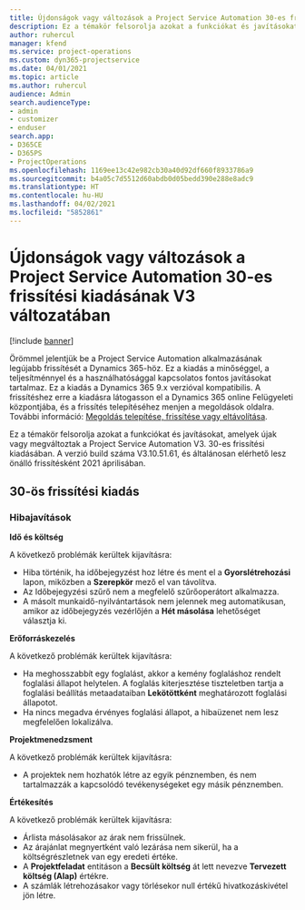 ```yaml
---
title: Újdonságok vagy változások a Project Service Automation 30-es frissítési kiadásának V3 változatában
description: Ez a témakör felsorolja azokat a funkciókat és javításokat, amelyek elérhetők a Project Service Automation V3. 30-os frissítési kiadásában.
author: ruhercul
manager: kfend
ms.service: project-operations
ms.custom: dyn365-projectservice
ms.date: 04/01/2021
ms.topic: article
ms.author: ruhercul
audience: Admin
search.audienceType:
- admin
- customizer
- enduser
search.app:
- D365CE
- D365PS
- ProjectOperations
ms.openlocfilehash: 1169ee13c42e982cb30a40d92df660f8933786a9
ms.sourcegitcommit: b4a05c7d5512d60abdb0d05bedd390e288e8adc9
ms.translationtype: HT
ms.contentlocale: hu-HU
ms.lasthandoff: 04/02/2021
ms.locfileid: "5852861"
---
```

# <a name="whats-new-or-changed-in-project-service-automation-update-release-30-v3"></a>Újdonságok vagy változások a Project Service Automation 30-es frissítési kiadásának V3 változatában

[!include [banner](../includes/psa-now-project-operations.md)]

Örömmel jelentjük be a Project Service Automation alkalmazásának legújabb frissítését a Dynamics 365-höz. Ez a kiadás a minőséggel, a teljesítménnyel és a használhatósággal kapcsolatos fontos javításokat tartalmaz. Ez a kiadás a Dynamics 365 9.x verzióval kompatibilis. A frissítéshez erre a kiadásra látogasson el a Dynamics 365 online Felügyeleti központjába, és a frissítés telepítéséhez menjen a megoldások oldalra. További információ: [Megoldás telepítése, frissítése vagy eltávolítása](https://docs.microsoft.com/power-platform/admin/install-remove-preferred-solution).

Ez a témakör felsorolja azokat a funkciókat és javításokat, amelyek újak vagy megváltoztak a Project Service Automation V3. 30-es frissítési kiadásában. A verzió build száma V3.10.51.61, és általánosan elérhető lesz önálló frissítésként 2021 áprilisában.

## <a name="update-release-30"></a>30-ös frissítési kiadás

### <a name="bug-fixes"></a>Hibajavítások

**Idő és költség**

A következő problémák kerültek kijavításra:

- Hiba történik, ha időbejegyzést hoz létre és ment el a **Gyorslétrehozási** lapon, miközben a **Szerepkör** mező el van távolítva.
- Az Időbejegyzési szűrő nem a megfelelő szűrőoperátort alkalmazza.
- A másolt munkaidő-nyilvántartások nem jelennek meg automatikusan, amikor az időbejegyzés vezérlőjén a **Hét másolása** lehetőséget választja ki.

**Erőforráskezelés**

A következő problémák kerültek kijavításra:

- Ha meghosszabbít egy foglalást, akkor a kemény foglaláshoz rendelt foglalási állapot helytelen. A foglalás kiterjesztése tiszteletben tartja a foglalási beállítás metaadataiban **Lekötöttként** meghatározott foglalási állapotot.
- Ha nincs megadva érvényes foglalási állapot, a hibaüzenet nem lesz megfelelően lokalizálva.

**Projektmenedzsment**

A következő problémák kerültek kijavításra:

- A projektek nem hozhatók létre az egyik pénznemben, és nem tartalmazzák a kapcsolódó tevékenységeket egy másik pénznemben.

**Értékesítés**

A következő problémák kerültek kijavításra:

- Árlista másolásakor az árak nem frissülnek.
- Az árajánlat megnyertként való lezárása nem sikerül, ha a költségrészletnek van egy eredeti értéke.
- A **Projektfeladat** entitáson a **Becsült költség** át lett nevezve **Tervezett költség (Alap)** értékre.
- A számlák létrehozásakor vagy törlésekor null értékű hivatkozáskivétel jön létre.
